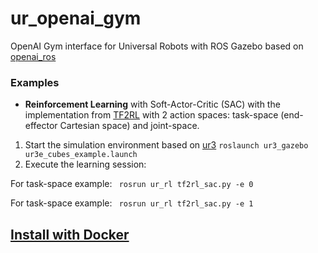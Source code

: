 # ur_openai_gym
OpenAI Gym interface for Universal Robots with ROS Gazebo based on [openai_ros](https://bitbucket.org/theconstructcore/openai_ros/src/kinetic-devel/)

### Examples
- **Reinforcement Learning** with Soft-Actor-Critic (SAC) with the implementation from [TF2RL](https://github.com/keiohta/tf2rl)
  with 2 action spaces: task-space (end-effector Cartesian space) and joint-space.
1. Start the simulation environment based on [ur3](https://github.com/cambel/ur3)
`roslaunch ur3_gazebo ur3e_cubes_example.launch` 
2. Execute the learning session:

For task-space example:
` rosrun ur_rl tf2rl_sac.py -e 0`

For task-space example:
` rosrun ur_rl tf2rl_sac.py -e 1`

## [Install with Docker](https://github.com/cambel/ur_openai_gym/wiki/Install-with-Docker)
